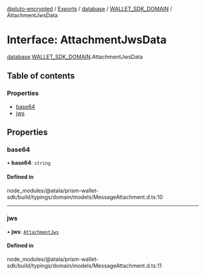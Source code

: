 [@pluto-encrypted](../README.md) / [Exports](../modules.md) / [database](../modules/database.md) / [WALLET\_SDK\_DOMAIN](../modules/database.WALLET_SDK_DOMAIN.md) / AttachmentJwsData

# Interface: AttachmentJwsData

[database](../modules/database.md).[WALLET\_SDK\_DOMAIN](../modules/database.WALLET_SDK_DOMAIN.md).AttachmentJwsData

## Table of contents

### Properties

- [base64](database.WALLET_SDK_DOMAIN.AttachmentJwsData.md#base64)
- [jws](database.WALLET_SDK_DOMAIN.AttachmentJwsData.md#jws)

## Properties

### base64

• **base64**: `string`

#### Defined in

node_modules/@atala/prism-wallet-sdk/build/typings/domain/models/MessageAttachment.d.ts:10

___

### jws

• **jws**: [`AttachmentJws`](database.WALLET_SDK_DOMAIN.AttachmentJws.md)

#### Defined in

node_modules/@atala/prism-wallet-sdk/build/typings/domain/models/MessageAttachment.d.ts:11
